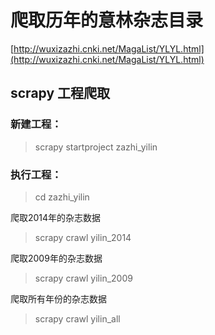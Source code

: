 # 爬取历年的意林杂志目录 
[http://wuxizazhi.cnki.net/MagaList/YLYL.html](http://wuxizazhi.cnki.net/MagaList/YLYL.html)

## scrapy 工程爬取 ##
### 新建工程：
> scrapy startproject zazhi_yilin

### 执行工程：
> cd zazhi_yilin  

爬取2014年的杂志数据
> scrapy crawl yilin_2014  

爬取2009年的杂志数据
> scrapy crawl yilin_2009  

爬取所有年份的杂志数据
> scrapy crawl yilin_all  